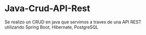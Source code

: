 # Java-Crud-API-Rest
Se realizo un CRUD en java que servimos a traves de una API REST utilizando Spring Boot, Hibernate, PostgreSQL

